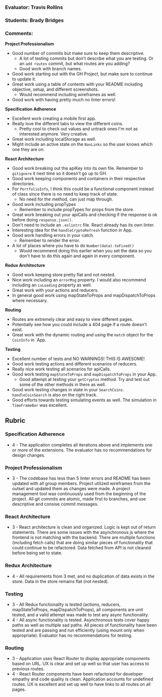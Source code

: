 ### Evaluator: Travis Rollins
### Students: Brady Bridges
### Comments:

**Project Professionalism**
* Good number of commits but make sure to keep them descriptive.
  * A lot of testing commits but don't describe what you are testing.  Or an `add routes` commit, but what routes are you adding?
  * Good work with branch names.
* Good work starting out with the GH Project, but make sure to continue to update it.
* Great work using a table of contents with your README including objective, setup, and different screenshots.
  * Would recommend including wireframes as well.
* Good work with having pretty much no linter errors!

**Specification Adherence**
* Excellent work creating a mobile first app.
* Really love the different tabs to view the different coins.
  * Pretty cool to check out values and untrack ones I'm not as interested anymore.  Very creative.
* Great work including localStorage as well.
* Might include an active state on the `NavLinks` so the user knows which one they are on.

**React Architecture**
* Good work breaking out the apiKey into its own file.  Remember to `gitignore` it next time so it doesn't go up to GH.
* Good work keeping components and containers in their respective directories.
* For `PortfolioInfo`, I think this could be a functional component instead of class since there is no need to keep track of state.
  * No need for the method, can just map through.
* Good work including propTypes
  * Remember to include propTypes for props from the store.
* Great work breaking out your apiCalls and checking if the response is ok before doing `response.json()`.
* Don't need to include an `.eslintrc` file.  React already has its own linter.
* Interesting idea for the `handleCryptoRefresh` function in App.
* Good work handling errors in your catch.
  * Remember to render the error.
* A lot of places where you have to do `Number(data).toFixed()`
  * Would recommend doing this earlier when you set the data so you don't have to do this again and again in every component.


**Redux Architecture**
* Good work keeping store pretty flat and not nested.
* Nice work including an `errorMsg` property.  I would also recommend including an `isLoading` property as well.
* Great work with your actions and reducers.
* In general good work using mapStateToProps and mapDispatchToProps where necessary.

**Routing**
* Routes are extremely clear and easy to view different pages.
* Potentially see how you could include a 404 page if a route doesn't exist.
* Great work with the dynamic routing and using the `match` object for the `CoinInfo` in `App.

**Testing**
* Excellent number of tests and NO WARNINGS!  THIS IS AWESOME!
* Good work testing actions and different scenarios of reducers.
* Really nice work testing all scenarios for apiCalls.
* Good work testing `mapStateToProps` and `mapDispatchToProps` in your App. 
  * Good attempt at testing your `getCryptos` method.  Try and test out some of the other methods in there as well.
* Good work testing changes in state in your `SearchCoins`. `handleCoinSearch` is also on the right track.
* Good efforts towards testing simulating events as well.  The simulation in `TimeFrameBar` was excellent.

## Rubric 

### Specification Adherence

* 4 - The application completes all iterations above and implements one or more of the extensions.  The evaluator has no recommendations for design changes.

### Project Professionalism

* 3 - The codebase has less than 5 linter errors and README has been updated with all group members. Project utilized wireframes from the outset and updated them as changes were made. A project management tool was continuously used from the beginning of the project.  All git commits are atomic, made first to branches, and use descriptive and consise commit messages. 

### React Architecture

* 3 - React architecture is clean and organized.  Logic is kept out of return statements.  There are some issues with the asynchronous js where the frontend is not matching with the backend.  There are multiple functions (including fetch calls) that are doing similar pieces of functionality that could continue to be refactored. Data fetched from API is not cleaned before being set to state.

### Redux Architecture

* 4 - All requirements from 3 met, and no duplication of data exists in the
  store. Data in the store remains flat (not nested).

### Testing

* 3 - All Redux functionality is tested (actions, reducers, mapStateToProps, mapDispatchToProps), all components are unit tested, and a valid attempt was made to test any async functionality.
* 4 - All async functionality is tested.   Asynchronous tests cover happy paths as well as multiple sad paths.  All pieces of functionality have been tested and are passing and run efficiently (using mount only when appropriate). Evaluator has no recommendations for testing.

### Routing

* 3 - Application uses React Router to display appropriate components based on URL.  UX is clear and set up well so that user has access to previous routes.
* 4 - React Router components have been refactored for developer empathy and code quality is clean.  Application accounts for undefined routes. UX is excellent and set up well to have links to all routes on all pages.
